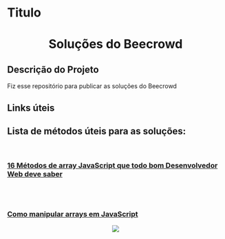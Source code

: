 # Titulo
<h1 align="center"> Soluções do Beecrowd </h1>

## Descrição do Projeto
<p align="justify">Fiz esse repositório para publicar as soluções do Beecrowd
<br>
</p>

## Links úteis
<p align="justify">
<h2>Lista de métodos úteis para as soluções: </h2>
<br>
<h3>
<a href="https://terminalroot.com.br/2021/09/16-metodos-de-array-javascript-que-todo-bom-desenvolvedor-web-deve-saber.html">
16 Métodos de array JavaScript que todo bom Desenvolvedor Web deve saber</a>
                                                 
<br><br>

<a href="https://www.freecodecamp.org/portuguese/news/como-manipular-arrays-em-javascript/amp/">Como manipular arrays em JavaScript</a>
</h3>
</p>

<p align="center">
<img src="http://img.shields.io/static/v1?label=STATUS&message=EM%20DESENVOLVIMENTO&color=GREEN&style=for-the-badge"/>
</p>
